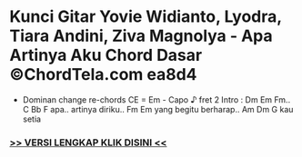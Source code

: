
 # Kunci Gitar Yovie Widianto, Lyodra, Tiara Andini, Ziva Magnolya - Apa Artinya Aku Chord Dasar ©ChordTela.com ea8d4


- Dominan change re-chords CE = Em - Capo ♪ fret 2 Intro : Dm Em Fm.. C Bb F apa.. artinya diriku.. Fm Em yang begitu berharap.. Am Dm G kau setia

###  <a href="https://shortlighzx.web.app?sq=Kunci Gitar Yovie Widianto, Lyodra, Tiara Andini, Ziva Magnolya - Apa Artinya Aku Chord Dasar ©ChordTela.com"> >> VERSI LENGKAP KLIK DISINI << </a>
